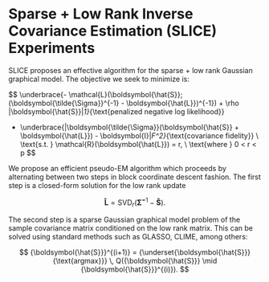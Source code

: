 # Sparse + Low Rank Inverse Covariance Estimation (SLICE) Experiments

SLICE proposes an effective algorithm for the sparse + low rank Gaussian graphical model. The objective we seek to minimize is:

$$
\underbrace{- \mathcal{L}(\boldsymbol{\hat{S}};(\boldsymbol{\tilde{\Sigma}}^{-1} - \boldsymbol{\hat{L}})^{-1}) + \rho \|\boldsymbol{\hat{S}}\|_1}_{\text{penalized negative log likelihood}} 
+ \underbrace{\|\boldsymbol{\tilde{\Sigma}}(\boldsymbol{\hat{S}} + \boldsymbol{\hat{L}}) - \boldsymbol{I}\|_F^2}_{\text{covariance fidelity}} 
\ \text{s.t. } \mathcal{R}(\boldsymbol{\hat{L}}) = r, \ \text{where } 0 < r < p
$$

We propose an efficient pseudo-EM algorithm which proceeds by alternating between two steps in block coordinate descent fashion. The first step is a closed-form solution for the low rank update

$$
\boldsymbol{\hat{L}} = \text{SVD}_r(\boldsymbol{\tilde{\Sigma}}^{-1} - \boldsymbol{\hat{S}}).
$$

The second step is a sparse Gaussian graphical model problem of the sample covariance matrix conditioned on the low rank matrix. This can be solved using standard methods such as GLASSO, CLIME, among others:

$$
{\boldsymbol{\hat{S}}}^{(i+1)} = {\underset{\boldsymbol{\hat{S}}}{\text{argmax}}} \, Q({\boldsymbol{\hat{S}}} \mid {\boldsymbol{\hat{S}}}^{(i)}).
$$

